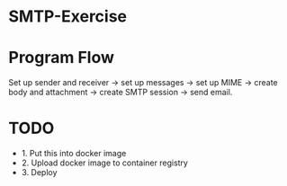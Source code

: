# SMTP-Exercise

<h1>Program Flow</h1>
Set up sender and receiver -> set up messages -> set up MIME -> create body and attachment -> create SMTP session -> send email.

<h1>TODO</h1>
<ul>
    <li>1. Put this into docker image</li>
    <li>2. Upload docker image to container registry</li>
    <li>3. Deploy</li>
</ul>

